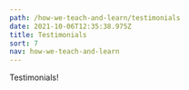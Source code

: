 ```yaml
---
path: /how-we-teach-and-learn/testimonials
date: 2021-10-06T12:35:38.975Z
title: Testimonials
sort: 7
nav: how-we-teach-and-learn
---
```


Testimonials!
